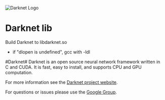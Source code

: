 ![Darknet Logo](http://pjreddie.com/media/files/darknet-black-small.png)

# Darknet lib
Build Darknet to libdarknet.so
 - if "dlopen is undefined", gcc with -ldl

#Darknet#
Darknet is an open source neural network framework written in C and CUDA. It is fast, easy to install, and supports CPU and GPU computation.

For more information see the [Darknet project website](http://pjreddie.com/darknet).

For questions or issues please use the [Google Group](https://groups.google.com/forum/#!forum/darknet).



